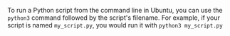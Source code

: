 To run a Python script from the command line in Ubuntu, you can use the `python3` command followed by the script's filename. For example, if your script is named `my_script.py`, you would run it with `python3 my_script.py`